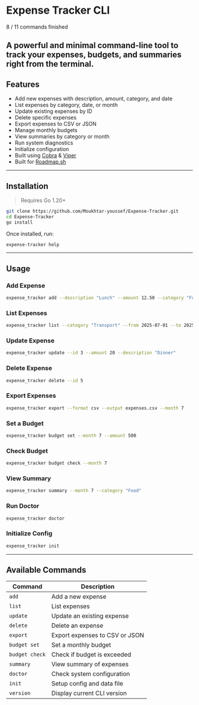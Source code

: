 # Expense Tracker CLI

8 / 11 commands finished

## A powerful and minimal command-line tool to track your expenses, budgets, and summaries right from the terminal.

## Features

- Add new expenses with description, amount, category, and date
- List expenses by category, date, or month
- Update existing expenses by ID
- Delete specific expenses
- Export expenses to CSV or JSON
- Manage monthly budgets
- View summaries by category or month
- Run system diagnostics
- Initialize configuration
- Built using [Cobra](https://github.com/spf13/cobra) & [Viper](https://github.com/spf13/viper)
- Built for [Roadmap.sh](https://roadmap.sh/projects/expense-tracker)

---

## Installation

> Requires Go 1.20+

```bash
git clone https://github.com/Moukhtar-youssef/Expense-Tracker.git
cd Expense-Tracker
go install
```

Once installed, run:

```bash
expense-tracker help
```

---

## Usage

### Add Expense

```bash
expense_tracker add --description "Lunch" --amount 12.50 --category "Food" --date 2025-07-11
```

### List Expenses

```bash
expense_tracker list --category "Transport" --from 2025-07-01 --to 2025-07-10
```

### Update Expense

```bash
expense_tracker update --id 3 --amount 20 --description "Dinner"
```

### Delete Expense

```bash
expense_tracker delete --id 5
```

### Export Expenses

```bash
expense_tracker export --format csv --output expenses.csv --month 7
```

### Set a Budget

```bash
expense_tracker budget set --month 7 --amount 500
```

### Check Budget

```bash
expense_tracker budget check --month 7
```

### View Summary

```bash
expense_tracker summary --month 7 --category "Food"
```

### Run Doctor

```bash
expense_tracker doctor
```

### Initialize Config

```bash
expense_tracker init
```

---

## Available Commands

| Command        | Description                    |
| -------------- | ------------------------------ |
| `add`          | Add a new expense              |
| `list`         | List expenses                  |
| `update`       | Update an existing expense     |
| `delete`       | Delete an expense              |
| `export`       | Export expenses to CSV or JSON |
| `budget set`   | Set a monthly budget           |
| `budget check` | Check if budget is exceeded    |
| `summary`      | View summary of expenses       |
| `doctor`       | Check system configuration     |
| `init`         | Setup config and data file     |
| `version`      | Display current CLI version    |
